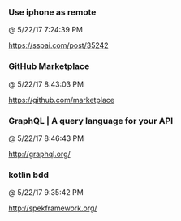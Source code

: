﻿

### Use iphone as remote
@ 5/22/17 7:24:39 PM

https://sspai.com/post/35242



### GitHub Marketplace
@ 5/22/17 8:43:03 PM

https://github.com/marketplace



### GraphQL | A query language for your API
@ 5/22/17 8:46:43 PM

http://graphql.org/



### kotlin bdd
@ 5/22/17 9:35:42 PM

http://spekframework.org/

